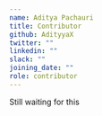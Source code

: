 ```yaml
---
name: Aditya Pachauri
title: Contributor
github: AdityyaX
twitter: ""
linkedin: ""
slack: ""
joining_date: ""
role: contributor
---
```


Still waiting for this
